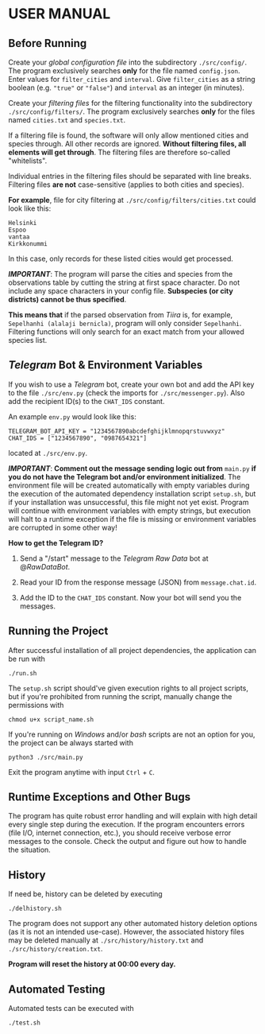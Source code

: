 # USER MANUAL

## Before Running

Create your _global configuration file_ into the subdirectory `./src/config/`. The program exclusively searches **only** for the file named `config.json`. Enter values for `filter_cities` and `interval`. Give `filter_cities` as a string boolean (e.g. `"true"` or `"false"`) and `interval` as an integer (in minutes).

Create your _filtering files_ for the filtering functionality into the subdirectory `./src/config/filters/`. The program exclusively searches **only** for the files named `cities.txt` and `species.txt`.

If a filtering file is found, the software will only allow mentioned cities and species through. All other records are ignored. **Without filtering files, all elements will get through**. The filtering files are therefore so-called "whitelists".

Individual entries in the filtering files should be separated with line breaks. Filtering files **are not** case-sensitive (applies to both cities and species).

**For example**, file for city filtering at `./src/config/filters/cities.txt` could look like this:

```
Helsinki
Espoo
vantaa
Kirkkonummi
```

In this case, only records for these listed cities would get processed.

**_IMPORTANT_**: The program will parse the cities and species from the observations table by cutting the string at first space character. Do not include any space characters in your config file. **Subspecies (or city districts) cannot be thus specified**.

**This means that** if the parsed observation from _Tiira_ is, for example, `Sepelhanhi (alalaji bernicla)`, program will only consider `Sepelhanhi`. Filtering functions will only search for an exact match from your allowed species list.

## _Telegram_ Bot & Environment Variables

If you wish to use a _Telegram_ bot, create your own bot and add the API key to the file `./src/env.py` (check the imports for `./src/messenger.py`). Also add the recipient ID(s) to the `CHAT_IDS` constant.

An example `env.py` would look like this:

```
TELEGRAM_BOT_API_KEY = "1234567890abcdefghijklmnopqrstuvwxyz"
CHAT_IDS = ["1234567890", "0987654321"]
```

located at `./src/env.py`.

**_IMPORTANT_**: **Comment out the message sending logic out from** `main.py` **if you do not have the Telegram bot and/or environment initialized**. The environment file will be created automatically with empty variables during the execution of the automated dependency installation script `setup.sh`, but if your installation was unsuccessful, this file might not yet exist. Program will continue with environment variables with empty strings, but execution will halt to a runtime exception if the file is missing or environment variables are corrupted in some other way!

**How to get the Telegram ID?**

1. Send a "/start" message to the _Telegram Raw Data_ bot at @_RawDataBot_.

2. Read your ID from the response message (JSON) from `message.chat.id`.

3. Add the ID to the `CHAT_IDS` constant. Now your bot will send you the messages.

## Running the Project

After successful installation of all project dependencies, the application can be run with

```
./run.sh
```

The `setup.sh` script should've given execution rights to all project scripts, but if you're prohibited from running the script, manually change the permissions with

```
chmod u+x script_name.sh
```

If you're running on _Windows_ and/or _bash_ scripts are not an option for you, the project can be always started with

```
python3 ./src/main.py
```

Exit the program anytime with input `Ctrl` + `C`.

## Runtime Exceptions and Other Bugs

The program has quite robust error handling and will explain with high detail every single step during the execution. If the program encounters errors (file I/O, internet connection, etc.), you should receive verbose error messages to the console. Check the output and figure out how to handle the situation.

## History

If need be, history can be deleted by executing

```
./delhistory.sh
```

The program does not support any other automated history deletion options (as it is not an intended use-case). However, the associated history files may be deleted manually at `./src/history/history.txt` and `./src/history/creation.txt`.

**Program will reset the history at 00:00 every day.**

## Automated Testing

Automated tests can be executed with

```
./test.sh
```
